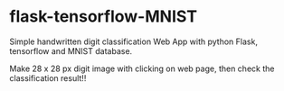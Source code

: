 # flask-tensorflow-MNIST

Simple handwritten digit classification Web App with python Flask, tensorflow and MNIST database.

Make 28 x 28 px digit image with clicking on web page, then check the classification result!!
